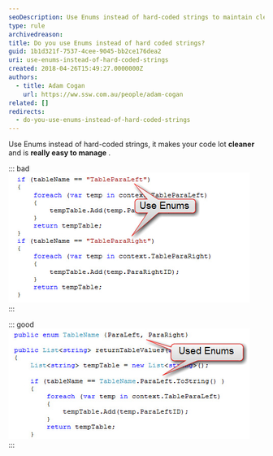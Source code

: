 ```yaml
---
seoDescription: Use Enums instead of hard-coded strings to maintain cleaner and easier-to-manage code.
type: rule
archivedreason:
title: Do you use Enums instead of hard coded strings?
guid: 1b1d321f-7537-4cee-9045-bb2ce176dea2
uri: use-enums-instead-of-hard-coded-strings
created: 2018-04-26T15:49:27.0000000Z
authors:
  - title: Adam Cogan
    url: https://ww.ssw.com.au/people/adam-cogan
related: []
redirects:
  - do-you-use-enums-instead-of-hard-coded-strings
---
```


Use Enums instead of hard-coded strings, it makes your code lot **cleaner** and is **really easy to manage** .

<!--endintro-->

::: bad  
![Figure: Bad example - "Hard- coded string" works, but is a bad idea](EnumBadExample.jpg)  
:::

::: good  
![Figure: Good example - Used Enums, looks good and is easy to manage](EnumGoodExample.jpg)  
:::
